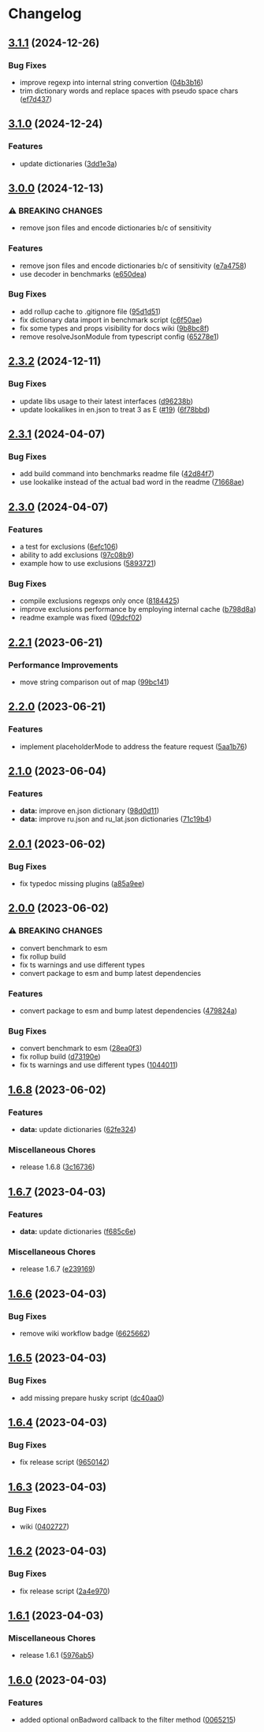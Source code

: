 # Changelog

## [3.1.1](https://github.com/alexzel/bad-words-next/compare/v3.1.0...v3.1.1) (2024-12-26)


### Bug Fixes

* improve regexp into internal string convertion ([04b3b16](https://github.com/alexzel/bad-words-next/commit/04b3b1660281eed4e919420759fc5ba00e29fa67))
* trim dictionary words and replace spaces with pseudo space chars ([ef7d437](https://github.com/alexzel/bad-words-next/commit/ef7d437234794445155ba0aa80725882a1aa245b))

## [3.1.0](https://github.com/alexzel/bad-words-next/compare/v3.0.0...v3.1.0) (2024-12-24)


### Features

* update dictionaries ([3dd1e3a](https://github.com/alexzel/bad-words-next/commit/3dd1e3a46573a07e8e92b82734050c7af38c0b81))

## [3.0.0](https://github.com/alexzel/bad-words-next/compare/v2.3.2...v3.0.0) (2024-12-13)


### ⚠ BREAKING CHANGES

* remove json files and encode dictionaries b/c of sensitivity

### Features

* remove json files and encode dictionaries b/c of sensitivity ([e7a4758](https://github.com/alexzel/bad-words-next/commit/e7a475880d9e1632ebd1e1a6ef185063b0976130))
* use decoder in benchmarks ([e650dea](https://github.com/alexzel/bad-words-next/commit/e650deacdce0add31e60decad314b985f854045d))


### Bug Fixes

* add rollup cache to .gitignore file ([95d1d51](https://github.com/alexzel/bad-words-next/commit/95d1d5167a9bb882777ed434e598bac707dc5166))
* fix dictionary data import in benchmark script ([c6f50ae](https://github.com/alexzel/bad-words-next/commit/c6f50ae3cc4b9c6ffd6cf8a50b17a0f95d4fce92))
* fix some types and props visibility for docs wiki ([9b8bc8f](https://github.com/alexzel/bad-words-next/commit/9b8bc8f37295a1b79fec4b0421f422cec0a3318c))
* remove resolveJsonModule from typescript config ([65278e1](https://github.com/alexzel/bad-words-next/commit/65278e14fb5e7c4fc2c87b8bdb33de96e1a5baf2))

## [2.3.2](https://github.com/alexzel/bad-words-next/compare/v2.3.1...v2.3.2) (2024-12-11)


### Bug Fixes

* update libs usage to their latest interfaces ([d96238b](https://github.com/alexzel/bad-words-next/commit/d96238bebe8bffc160f7e248325654d26f69aa3b))
* update lookalikes in en.json to treat 3 as E ([#19](https://github.com/alexzel/bad-words-next/issues/19)) ([6f78bbd](https://github.com/alexzel/bad-words-next/commit/6f78bbd5010a62622353a15496038d35d1870568))

## [2.3.1](https://github.com/alexzel/bad-words-next/compare/v2.3.0...v2.3.1) (2024-04-07)


### Bug Fixes

* add build command into benchmarks readme file ([42d84f7](https://github.com/alexzel/bad-words-next/commit/42d84f71c3a986c1d8cb0170c2bd0db8a0d4573e))
* use lookalike instead of the actual bad word in the readme ([71668ae](https://github.com/alexzel/bad-words-next/commit/71668aeb8f2c6030b26467ab7969cd4a0cbefb49))

## [2.3.0](https://github.com/alexzel/bad-words-next/compare/v2.2.1...v2.3.0) (2024-04-07)


### Features

* a test for exclusions ([6efc106](https://github.com/alexzel/bad-words-next/commit/6efc1066577064c2cef384535dad520db1d22b4f))
* ability to add exclusions ([97c08b9](https://github.com/alexzel/bad-words-next/commit/97c08b9086ca7185271c82470bb06874c9597a4c))
* example how to use exclusions ([5893721](https://github.com/alexzel/bad-words-next/commit/589372104179e4847347dac06634a20ee16cc550))


### Bug Fixes

* compile exclusions regexps only once ([8184425](https://github.com/alexzel/bad-words-next/commit/8184425fb6ee85a802f817475e167273d6387222))
* improve exclusions performance by employing internal cache ([b798d8a](https://github.com/alexzel/bad-words-next/commit/b798d8a2529b5b5cf9c0df980284168a77c53d88))
* readme example was fixed ([09dcf02](https://github.com/alexzel/bad-words-next/commit/09dcf02c77803db3d820dd5adcf551d39ed09672))

## [2.2.1](https://github.com/alexzel/bad-words-next/compare/v2.2.0...v2.2.1) (2023-06-21)


### Performance Improvements

* move string comparison out of map ([99bc141](https://github.com/alexzel/bad-words-next/commit/99bc141d81fc2994622a83e93b489a763fc875db))

## [2.2.0](https://github.com/alexzel/bad-words-next/compare/v2.1.0...v2.2.0) (2023-06-21)


### Features

* implement placeholderMode to address the feature request ([5aa1b76](https://github.com/alexzel/bad-words-next/commit/5aa1b763a0940383c3fa8676d5250050b13812d4))

## [2.1.0](https://github.com/alexzel/bad-words-next/compare/v2.0.1...v2.1.0) (2023-06-04)


### Features

* **data:** improve en.json dictionary ([98d0d11](https://github.com/alexzel/bad-words-next/commit/98d0d115292a123f75f499384cd04b7b171ab50a))
* **data:** improve ru.json and ru_lat.json dictionaries ([71c19b4](https://github.com/alexzel/bad-words-next/commit/71c19b4d0565e1755b7c2e043bd4f26a5e6be112))

## [2.0.1](https://github.com/alexzel/bad-words-next/compare/v2.0.0...v2.0.1) (2023-06-02)


### Bug Fixes

* fix typedoc missing plugins ([a85a9ee](https://github.com/alexzel/bad-words-next/commit/a85a9ee30296feb594ce88ebb7fca1bd7cfc5133))

## [2.0.0](https://github.com/alexzel/bad-words-next/compare/v1.6.8...v2.0.0) (2023-06-02)


### ⚠ BREAKING CHANGES

* convert benchmark to esm
* fix rollup build
* fix ts warnings and use different types
* convert package to esm and bump latest dependencies

### Features

* convert package to esm and bump latest dependencies ([479824a](https://github.com/alexzel/bad-words-next/commit/479824a6e3ecaef467443b6b57a488ea9a4d394f))


### Bug Fixes

* convert benchmark to esm ([28ea0f3](https://github.com/alexzel/bad-words-next/commit/28ea0f3164df538de124fb993e44edfcf7ecd87a))
* fix rollup build ([d73190e](https://github.com/alexzel/bad-words-next/commit/d73190ee4dcc12a2a451f88f218706a2755fc0e0))
* fix ts warnings and use different types ([1044011](https://github.com/alexzel/bad-words-next/commit/1044011d103a8163dcd422770c98783a82fa9a26))

## [1.6.8](https://github.com/alexzel/bad-words-next/compare/v1.6.7...v1.6.8) (2023-06-02)


### Features

* **data:** update dictionaries ([62fe324](https://github.com/alexzel/bad-words-next/commit/62fe32455902b118c25048fa8fb4dd8f1f0176e2))


### Miscellaneous Chores

* release 1.6.8 ([3c16736](https://github.com/alexzel/bad-words-next/commit/3c1673684da4cf4652d9c7e12c687feff4753dfc))

## [1.6.7](https://github.com/alexzel/bad-words-next/compare/v1.6.6...v1.6.7) (2023-04-03)


### Features

* **data:** update dictionaries ([f685c6e](https://github.com/alexzel/bad-words-next/commit/f685c6e0e67c8edb2da9e9389c7c99a3a95e00a5))


### Miscellaneous Chores

* release 1.6.7 ([e239169](https://github.com/alexzel/bad-words-next/commit/e239169e7b441eb1635780ef7fa5f9966a9cffba))

## [1.6.6](https://github.com/alexzel/bad-words-next/compare/v1.6.5...v1.6.6) (2023-04-03)


### Bug Fixes

* remove wiki workflow badge ([6625662](https://github.com/alexzel/bad-words-next/commit/6625662514814b483efacfe9f84d932f55d68747))

## [1.6.5](https://github.com/alexzel/bad-words-next/compare/v1.6.4...v1.6.5) (2023-04-03)


### Bug Fixes

* add missing prepare husky script ([dc40aa0](https://github.com/alexzel/bad-words-next/commit/dc40aa0beeccc31aa6045281cda67295fc35a3d6))

## [1.6.4](https://github.com/alexzel/bad-words-next/compare/v1.6.3...v1.6.4) (2023-04-03)


### Bug Fixes

* fix release script ([9650142](https://github.com/alexzel/bad-words-next/commit/96501421fe4ea8c3ba1e16c85c02773571efd80f))

## [1.6.3](https://github.com/alexzel/bad-words-next/compare/v1.6.2...v1.6.3) (2023-04-03)


### Bug Fixes

* wiki ([0402727](https://github.com/alexzel/bad-words-next/commit/04027273221b4932eedd351d3bb0e16edbf0971d))

## [1.6.2](https://github.com/alexzel/bad-words-next/compare/v1.6.1...v1.6.2) (2023-04-03)


### Bug Fixes

* fix release script ([2a4e970](https://github.com/alexzel/bad-words-next/commit/2a4e970e6b3fdc576bb03f6a8b658aea524fd9ac))

## [1.6.1](https://github.com/alexzel/bad-words-next/compare/v1.6.0...v1.6.1) (2023-04-03)


### Miscellaneous Chores

* release 1.6.1 ([5976ab5](https://github.com/alexzel/bad-words-next/commit/5976ab51d2ada16bb4bf3200361527a7953a68f7))


## [1.6.0](https://github.com/alexzel/bad-words-next/compare/v1.5.3...v1.6.0) (2023-04-03)


### Features

* added optional onBadword callback to the filter method ([0065215](https://github.com/alexzel/bad-words-next/commit/0065215d95570c4be04e669231e773432d4e464e))

